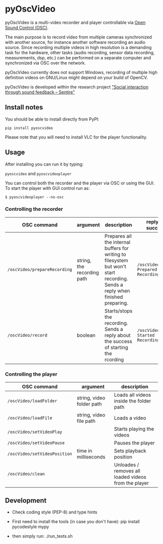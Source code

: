 # pyOscVideo

pyOscVideo is a multi-video recorder and player controllable via [Open Sound Control (OSC)](https://opensoundcontrol.stanford.edu/).

The main purpose is to record video from multiple cameras synchronized with another source, for instance another software recording an audio source. Since recording multiple videos in high resolution is a demanding task for the hardware, other tasks (audio recording, sensor data recording, measurements, dsp, etc.) can be performed on a separate computer and synchronized via OSC over the network.

pyOscVideo currently does not support Windows, recording of multiple high definition videos on GNU/Linux might depend on your build of OpenCV.

pyOscVideo is developed within the research project ["Social interaction through sound feedback – Sentire"](https://www.musikundmedien.hu-berlin.de/de/musikwissenschaft/systematik/projekte/sentire-soziale-interaktion-durch-klang-feedback)

## Install notes

You should be able to install directly from PyPI:

`pip install pyoscvideo`

Please note that you will need to install VLC for the player functionality.

## Usage

After installing you can run it by typing:

`pyoscvideo` and `pyoscvideoplayer`

You can control both the recorder and the player via OSC or using the GUI.
To start the player with GUI control run as:

`$ pyoscvideoplayer --no-osc`

### Controlling the recorder

| OSC command                  | argument                   | description                                                                                                                   | reply (on success)                    |
|------------------------------|----------------------------|-------------------------------------------------------------------------------------------------------------------------------|---------------------------------------|
| `/oscVideo/prepareRecording` | string, the recording path | Prepares all the internal buffers for writing to filesystem but won't start recording. Sends a reply when finished preparing. | `/oscVideo/status Prepared Recording` |
| `/oscVideo/record`           | boolean                    | Starts/stops the recording. Sends a reply about the success of starting the rcording                                          | `/oscVideo/status Started Recording`  |                                                                                                                         |                                       |

### Controlling the player

| OSC command                  | argument                  | description                                          |
|------------------------------|---------------------------|------------------------------------------------------|
| `/oscVideo/loadFolder`       | string, video folder path | Loads all videos inside the folder path              |
| `/oscVideo/loadFile`         | string, video file path   | Loads a video                                        |
| `/oscVideo/setVideoPlay`     |                           | Starts playing the videos                            |
| `/oscVideo/setVideoPause`    |                           | Pauses the player                                    |
| `/oscVideo/setVideoPosition` | time in milliseconds      | Sets playback position                               |
| `/oscVideo/clean`            |                           | Unloades / removes all loaded videos from the player |

## Development

* Check coding style (PEP-8) and type hints

* First need to install the tools (in case you don't have):
        pip install pycodestyle mypy 

* then simply run:
        ./run_tests.sh 
